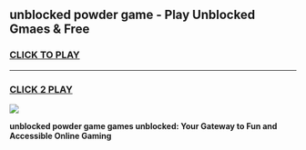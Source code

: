 
## unblocked powder game - Play Unblocked Gmaes & Free
<h3>
<a href="https://news.freeplayer.one?title=unblocked_powder_game&ref=23F">CLICK TO PLAY</a></h3>
<hr>

<h3>
<a href="https://news.freeplayer.one?title=unblocked_powder_game&ref=23F">CLICK 2 PLAY</a>
  
</h3>

<a href="https://news.freeplayer.one?title=unblocked_powder_game&ref=23F/"><img src="https://clearcache.store/games.png"></a>


**unblocked powder game games unblocked: Your Gateway to Fun and Accessible Online Gaming**
